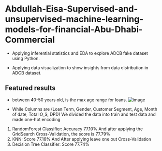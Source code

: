 # Abdullah-Eisa-Supervised-and-unsupervised-machine-learning-models-for-financial-Abu-Dhabi-Commercial

- Applying inferential statistics and EDA to explore ADCB fake dataset using Python.

- Applying data visualization to show insights from data distribution in ADCB dataset.


## Featured results

- between 40-50 years old, is the max age range for loans.
![image](https://user-images.githubusercontent.com/63313373/165563672-56a8da4f-2511-42d0-84fb-d24ee0e9d313.png)



- While Columns are (Loan Term, Gender, Customer Segment, Age, Month of date, Total O_S, DPD) We divided the data into train and test data and made one-hot encoding

1) RandomForest Classifier:
Accuracy 77.10%
And after applying the GridSearch
Cross-Validation, the score is 77.79%
2) KNN:
Score 77.16%
And After applying leave one out
Cross-Validation
3) Decision Tree Classifier:
Score 77.74%
